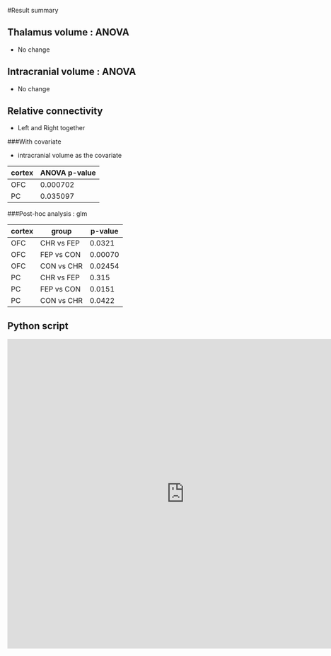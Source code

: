 #Result summary

## Thalamus volume : ANOVA

* No change


## Intracranial volume : ANOVA

* No change


## Relative connectivity

* Left and Right together

###With covariate

* intracranial volume as the covariate 

cortex|ANOVA p-value
---|---
OFC|0.000702
PC|0.035097

###Post-hoc analysis : glm

cortex|group|p-value
---|---|---
OFC|CHR vs FEP|0.0321
OFC|FEP vs CON|0.00070
OFC|CON vs CHR|0.02454
PC|CHR vs FEP|0.315
PC|FEP vs CON|0.0151
PC|CON vs CHR|0.0422





## Python script
<iframe width="800" height="700" src="http://nbviewer.ipython.org/github/kcho/kcho.github.io/blob/master/thalamusCHRFEP/Summary.ipynb" frameborder="0" allowfullscreen></iframe>

